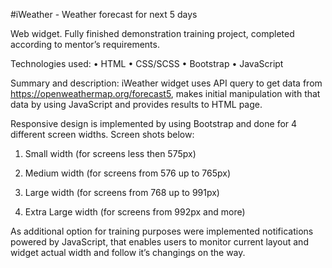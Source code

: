 #iWeather - Weather forecast for next 5 days 

Web widget. Fully finished demonstration training project, completed according to mentor’s requirements.

Technologies used:
•	HTML
•	CSS/SCSS
•	Bootstrap
•	JavaScript

Summary and description:
iWeather widget uses API query to get data from https://openweathermap.org/forecast5, makes initial manipulation with that data by using JavaScript and provides results to HTML page.

Responsive design is implemented by using Bootstrap and done for 4 different screen widths. Screen shots below:

1.	Small width (for screens less then 575px)

2.	Medium width (for screens from 576 up to 765px)

3.	Large width (for screens from 768 up to 991px)

4.	Extra Large width (for screens from 992px and more)

As additional option for training purposes were implemented notifications powered by JavaScript, that enables users to monitor current layout and widget actual width and follow it’s changings on the way. 
